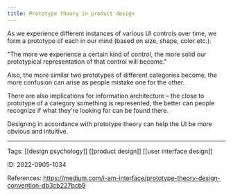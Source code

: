 ```yaml
---
title: Prototype theory in product design
---
```


As we experience different instances of various UI controls over time, we form a prototype of each in our mind (based on size, shape, color etc.).

"The more we experience a certain kind of control, the more solid our prototypical representation of that control will become."

Also, the more similar two prototypes of different categories become, the more confusion can arise as people mistake one for the other.

There are also implications for information architecture – the close to prototype of a category something is represented, the better can people recognize if what they're looking for can be found there.

Designing in accordance with prototype theory can help the UI be more obvious and intuitive.

---

Tags: [[design psychology]] [[product design]] [[user interface design]]

ID: 2022-0905-1034

References:
https://medium.com/i-am-interface/prototype-theory-design-convention-db3cb227bcb9
